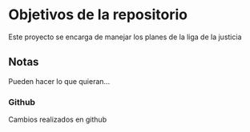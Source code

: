 # Objetivos de la repositorio

Este proyecto se encarga de manejar los planes de la liga de la justicia


## Notas
Pueden hacer lo que quieran...

### Github

Cambios realizados en github
